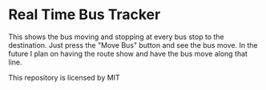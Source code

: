 # Real Time Bus Tracker
This shows the bus moving and stopping at every bus stop to the destination.
Just press the "Move Bus" button and see the bus move.
In the future I plan on having the route show and have the bus move along that line. 

This repository is licensed by MIT
